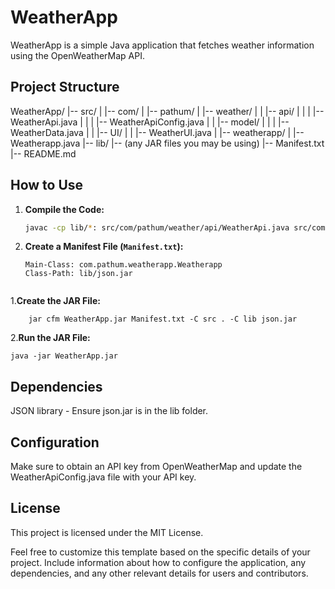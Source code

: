 # WeatherApp

WeatherApp is a simple Java application that fetches weather information using the OpenWeatherMap API.

## Project Structure

WeatherApp/
|-- src/
| |-- com/
| |-- pathum/
| |-- weather/
| | |-- api/
| | | |-- WeatherApi.java
| | | |-- WeatherApiConfig.java
| | |-- model/
| | | |-- WeatherData.java
| | |-- UI/
| | |-- WeatherUI.java
| |-- weatherapp/
| |-- Weatherapp.java
|-- lib/
|-- (any JAR files you may be using)
|-- Manifest.txt
|-- README.md

## How to Use

1. **Compile the Code:**
    ```bash
    javac -cp lib/*: src/com/pathum/weather/api/WeatherApi.java src/com/pathum/weather/model/WeatherData.java src/com/pathum/weather/UI/WeatherUI.java src/com/pathum/weatherapp/Weatherapp.java
    ```

2. **Create a Manifest File (`Manifest.txt`):**
   ```text
   Main-Class: com.pathum.weatherapp.Weatherapp
   Class-Path: lib/json.jar


1.**Create the JAR File:**

        jar cfm WeatherApp.jar Manifest.txt -C src . -C lib json.jar

2.**Run the JAR File:**

    java -jar WeatherApp.jar


**Dependencies**
------------
JSON library - Ensure json.jar is in the lib folder.

**Configuration**
-----------
Make sure to obtain an API key from OpenWeatherMap and update the WeatherApiConfig.java file with your API key.

**License**
-------
This project is licensed under the MIT License.


Feel free to customize this template based on the specific details of your project. Include information about how to configure the application, any dependencies, and any other relevant details for users and contributors.
